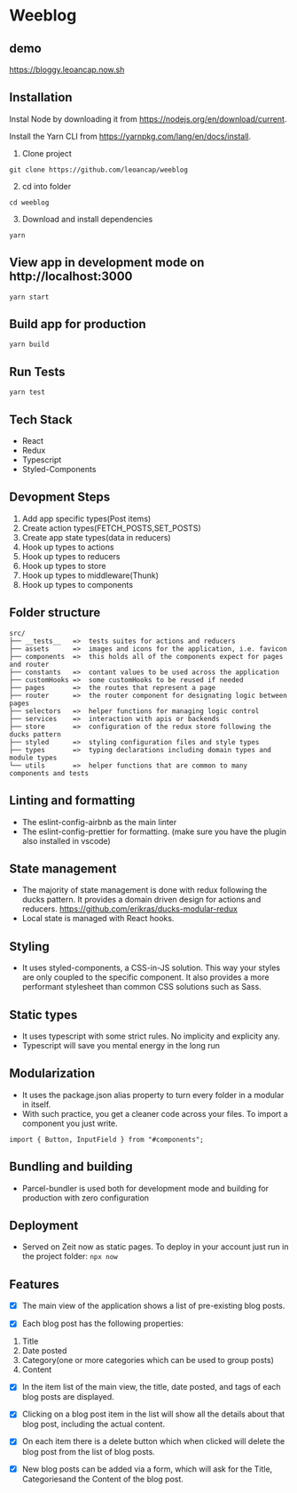 # Weeblog  

## demo 

https://bloggy.leoancap.now.sh

## Installation

Instal Node by downloading it from https://nodejs.org/en/download/current.

Install the Yarn CLI from https://yarnpkg.com/lang/en/docs/install.

1. Clone project

```
git clone https://github.com/leoancap/weeblog
```

2. cd into folder

```
cd weeblog
```

3. Download and install dependencies

```
yarn
```

## View app in development mode on http://localhost:3000

```
yarn start
```

## Build app for production

```
yarn build
```

## Run Tests

```
yarn test
```

## Tech Stack

- React
- Redux
- Typescript
- Styled-Components

## Devopment Steps

1. Add app specific types(Post items)
2. Create action types(FETCH_POSTS,SET_POSTS)
3. Create app state types(data in reducers)
4. Hook up types to actions
5. Hook up types to reducers
6. Hook up types to store
7. Hook up types to middleware(Thunk)
8. Hook up types to components

## Folder structure

```
src/
├── __tests__   =>  tests suites for actions and reducers
├── assets      =>  images and icons for the application, i.e. favicon
├── components  =>  this holds all of the components expect for pages and router
├── constants   =>  contant values to be used across the application
├── customHooks =>  some customHooks to be reused if needed
├── pages       =>  the routes that represent a page
├── router      =>  the router component for designating logic between pages
├── selectors   =>  helper functions for managing logic control
├── services    =>  interaction with apis or backends
├── store       =>  configuration of the redux store following the ducks pattern
├── styled      =>  styling configuration files and style types
├── types       =>  typing declarations including domain types and module types
└── utils       =>  helper functions that are common to many components and tests
```

## Linting and formatting

- The eslint-config-airbnb as the main linter
- The eslint-config-prettier for formatting. (make sure you have the plugin also installed in vscode)

## State management

- The majority of state management is done with redux following the ducks pattern. It provides a domain driven design for actions and reducers. https://github.com/erikras/ducks-modular-redux
- Local state is managed with React hooks.

## Styling

- It uses styled-components, a CSS-in-JS solution. This way your styles are only coupled to the specific component. It also provides a more performant stylesheet than common CSS solutions such as Sass.

## Static types

- It uses typescript with some strict rules. No implicity and explicity any.
- Typescript will save you mental energy in the long run

## Modularization

- It uses the package.json alias property to turn every folder in a modular in itself.
- With such practice, you get a cleaner code across your files. To import a component you just write. 

```import { Button, InputField } from "#components";```

## Bundling and building

- Parcel-bundler is used both for development mode and building for production with zero configuration

## Deployment

- Served on Zeit now as static pages. To deploy in your account just run in the project folder:
``` npx now ```

## Features

- [x] The main view of the application shows a list of pre-existing blog posts.

- [x] Each blog post has the following properties:
1. Title
2. Date posted
3. Category(one or more categories which can be used to group posts)
4. Content

- [x] In the item list of the main view, the title, date posted, and tags of each blog posts are
displayed.

- [x] Clicking on a blog post item in the list will show all the details about that blog post, including
the actual content.

- [x] On each item there is a delete button which when clicked will delete the blog post from the list of 
blog posts.

- [x] New blog posts can be added via a form, which will ask for the Title, Categoriesand the Content of
the blog post.
